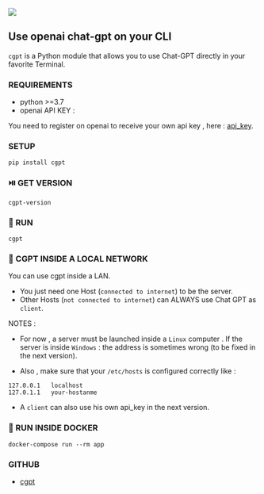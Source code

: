 ![](https://komarev.com/ghpvc/?username=ainayves&color=blueviolet)

## Use openai chat-gpt on your CLI
`cgpt` is a Python module that allows you to use Chat-GPT directly in your favorite Terminal.

### REQUIREMENTS

- python >=3.7
- openai API KEY : 

You need to register on openai to receive your own api key , here : [api_key](https://platform.openai.com/account/api-keys).

### SETUP

```
pip install cgpt
```

### ⏯️ GET VERSION 

```
cgpt-version
```

### 🚀 RUN

```
cgpt
```

### 🔗 CGPT INSIDE A LOCAL NETWORK

You can use cgpt inside a LAN. 

- You just need one Host (`connected to internet`) to be the server.
- Other Hosts (`not connected to internet`) can ALWAYS use Chat GPT as `client`. 

NOTES : 

- For now , a server must be launched inside a `Linux` computer . If the server is inside `Windows` : the address is sometimes wrong (to be fixed in the next version). 

- Also , make sure that your `/etc/hosts` is configured correctly like :

```
127.0.0.1	localhost
127.0.1.1	your-hostanme
```

- A `client` can also use his own api_key in the next version.

### 🐋 RUN INSIDE DOCKER

```
docker-compose run --rm app
```

### GITHUB

- [cgpt](https://github.com/ainayves/cgpt/)
